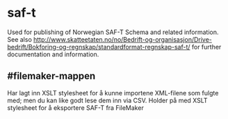 # saf-t
Used for publishing of Norwegian SAF-T Schema and related information. See also http://www.skatteetaten.no/no/Bedrift-og-organisasjon/Drive-bedrift/Bokforing-og-regnskap/standardformat-regnskap-saf-t/ for further documentation and information. 

#filemaker-mappen
---
Har lagt inn XSLT stylesheet for å kunne importene XML-filene som fulgte med; men du kan like godt lese dem inn via CSV.
Holder på med XSLT stylesheet for å eksportere SAF-T fra FileMaker
